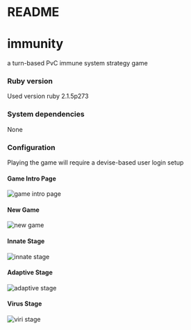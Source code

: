 # README

# immunity

a turn-based PvC immune system strategy game

### Ruby version
Used version ruby 2.1.5p273

### System dependencies
None

### Configuration
Playing the game will require a devise-based user login setup

#### Game Intro Page
![game intro page](
http://i.imgur.com/jlLAZw4.png)

#### New Game
![new game](
http://i.imgur.com/Np1BOIb.png)

#### Innate Stage
![innate stage](
http://i.imgur.com/oPWZ2Mu.png)

#### Adaptive Stage
![adaptive stage](
http://i.imgur.com/6q4c6NT.png)

#### Virus Stage
![viri stage](
http://i.imgur.com/bgejlMo.png)


